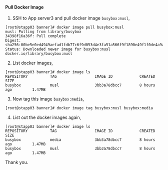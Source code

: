 #### Pull Docker Image

1. SSH to App server3 and pull docker image `busybox:musl`,

```
[root@stapp03 banner]# docker image pull busybox:musl
musl: Pulling from library/busybox
34398f16a36f: Pull complete
Digest: sha256:00be5e0ed4949aefad1fdb77c6f9d053d4e3fa51a566f9f1890e49f1f0de4a9a
Status: Downloaded newer image for busybox:musl
docker.io/library/busybox:musl
```

2. List docker images,

```
[root@stapp03 banner]# docker image ls
REPOSITORY          TAG                 IMAGE ID            CREATED             SIZE
busybox             musl                3bb3a78dbcc7        8 hours ago         1.47MB
```

3. Now tag this image `busybox:media`,

```
[root@stapp03 banner]# docker image tag busybox:musl busybox:media
```

4. List out the docker images again,

```
[root@stapp03 banner]# docker image ls
REPOSITORY          TAG                 IMAGE ID            CREATED             SIZE
busybox             media               3bb3a78dbcc7        8 hours ago         1.47MB
busybox             musl                3bb3a78dbcc7        8 hours ago         1.47MB
```

Thank you.
